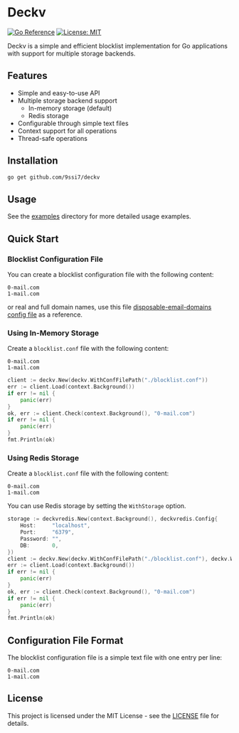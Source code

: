 # Deckv

[![Go Reference](https://pkg.go.dev/badge/github.com/9ssi7/deckv.svg)](https://pkg.go.dev/github.com/9ssi7/deckv)
[![License: MIT](https://img.shields.io/badge/License-MIT-yellow.svg)](https://opensource.org/licenses/MIT)

Deckv is a simple and efficient blocklist implementation for Go applications with support for multiple storage backends.

## Features

- Simple and easy-to-use API
- Multiple storage backend support
  - In-memory storage (default)
  - Redis storage
- Configurable through simple text files
- Context support for all operations
- Thread-safe operations

## Installation

```bash
go get github.com/9ssi7/deckv
```

## Usage

See the [examples](examples) directory for more detailed usage examples.


## Quick Start

### Blocklist Configuration File

You can create a blocklist configuration file with the following content:

```
0-mail.com
1-mail.com
```

or real and full domain names, use this file [disposable-email-domains config file](https://github.com/disposable-email-domains/disposable-email-domains/blob/main/disposable_email_blocklist.conf) as a reference.

### Using In-Memory Storage

Create a `blocklist.conf` file with the following content:

```
0-mail.com
1-mail.com
```

```go
client := deckv.New(deckv.WithConfFilePath("./blocklist.conf"))
err := client.Load(context.Background())
if err != nil {
    panic(err)
}
ok, err := client.Check(context.Background(), "0-mail.com")
if err != nil {
    panic(err)
}
fmt.Println(ok)
```

### Using Redis Storage

Create a `blocklist.conf` file with the following content:

```
0-mail.com
1-mail.com
```

You can use Redis storage by setting the `WithStorage` option.

```go
storage := deckvredis.New(context.Background(), deckvredis.Config{
    Host:     "localhost",
    Port:     "6379",
    Password: "",
    DB:       0,
})
client := deckv.New(deckv.WithConfFilePath("./blocklist.conf"), deckv.WithStorage(storage))
err := client.Load(context.Background())
if err != nil {
    panic(err)
}
ok, err := client.Check(context.Background(), "0-mail.com")
if err != nil {
    panic(err)
}
fmt.Println(ok)
```

## Configuration File Format

The blocklist configuration file is a simple text file with one entry per line:

```
0-mail.com
1-mail.com
```

## License

This project is licensed under the MIT License - see the [LICENSE](LICENSE) file for details.